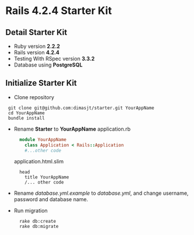 # Rails 4.2.4 Starter Kit

## Detail Starter Kit

* Ruby version **2.2.2**
* Rails version **4.2.4**
* Testing With RSpec version **3.3.2**
* Database using **PostgreSQL**
 

## Initialize Starter Kit

* Clone repository
 ```
  git clone git@github.com:dimasjt/starter.git YourAppName
  cd YourAppName
  bundle install
```

* Rename **Starter** to **YourAppName**
  application.rb
  ```ruby
    module YourAppName
      class Application < Rails::Application
      #...other code
  ```
  application.html.slim
  ```slim
    head
      title YourAppName
      /... other code
  ```
  
* Rename *database.yml.example* to *database.yml*, and change username, password and database name.

* Run migration
  ```
    rake db:create
    rake db:migrate
  ```
